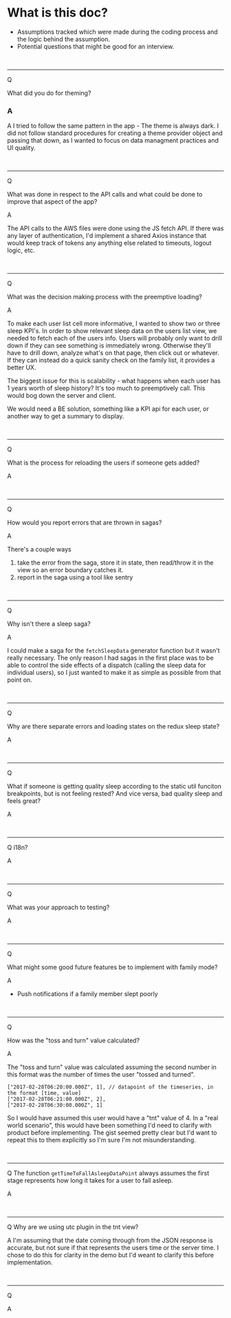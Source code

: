 # What is this doc?

- Assumptions tracked which were made during the coding process and the logic behind the assumption.
- Potential questions that might be good for an interview.

<br>
<hr>

Q

What did you do for theming?

### A

A I tried to follow the same pattern in the app - The theme is always dark. I did not follow standard procedures for creating a theme provider object and passing that down, as I wanted to focus on data managment practices and UI quality.

<br>
<hr>

Q

What was done in respect to the API calls and what could be done to improve that aspect of the app?

A

The API calls to the AWS files were done using the JS fetch API. If there was any layer of authentication, I'd implement a shared Axios instance that would keep track of tokens any anything else related to timeouts, logout logic, etc.

<br>
<hr>

Q

What was the decision making process with the preemptive loading?

A

To make each user list cell more informative, I wanted to show two or three sleep KPI's. In order to show relevant sleep data on the users list view, we needed to fetch each of the users info. Users will probably only want to drill down if they can see something is immediately wrong. Otherwise they'll have to drill down, analyze what's on that page, then click out or whatever. If they can instead do a quick sanity check on the family list, it provides a better UX.

The biggest issue for this is scalability - what happens when each user has 1 years worth of sleep history? It's too much to preemptively call. This would bog down the server and client.

We would need a BE solution, something like a KPI api for each user, or another way to get a summary to display.

<br>
<hr>

Q

What is the process for reloading the users if someone gets added?

A

<br>
<hr>

Q

How would you report errors that are thrown in sagas?

A

There's a couple ways

1. take the error from the saga, store it in state, then read/throw it in the view so an error boundary catches it.
2. report in the saga using a tool like sentry

<br>
<hr>

Q

Why isn't there a sleep saga?

A

I could make a saga for the `fetchSleepData` generator function but it wasn't really necessary. The only reason I had sagas in the first place was to be able to control the side effects of a dispatch (calling the sleep data for individual users), so I just wanted to make it as simple as possible from that point on.

<br>
<hr>

Q

Why are there separate errors and loading states on the redux sleep state?

A

<br>
<hr>

Q

What if someone is getting quality sleep according to the static util funciton breakpoints, but is not feeling rested? And vice versa, bad quality sleep and feels great?

A

<br>
<hr>

Q
i18n?

A

<br>
<hr>

Q

What was your approach to testing?

A

<br>
<hr>

Q

What might some good future features be to implement with family mode?

A

- Push notifications if a family member slept poorly

<br>
<hr>

Q

How was the "toss and turn" value calculated?

A

The "toss and turn" value was calculated assuming the second number in this format was the number of times the user "tossed and turned".

```
["2017-02-28T06:20:00.000Z", 1], // datapoint of the timeseries, in the format [time, value]
["2017-02-28T06:21:00.000Z", 2],
["2017-02-28T06:30:00.000Z", 1]
```

So I would have assumed this user would have a "tnt" value of 4. In a "real world scenario", this would have been something I'd need to clarify with product before implementing. The gist seemed pretty clear but I'd want to repeat this to them explicitly so I'm sure I'm not misunderstanding.

<br>
<hr>

Q
The function `getTimeToFallAsleepDataPoint` always assumes the first stage represents how long it takes for a user to fall asleep.

A

<br>
<hr>

Q
Why are we using utc plugin in the tnt view?

A
I'm assuming that the date coming through from the JSON response is accurate, but not sure if that represents the users time or the server time. I chose to do this for clarity in the demo but I'd weant to clarify this before implementation.

<br>
<hr>

Q

A
